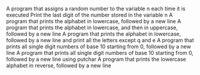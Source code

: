 A program that assigns a random number to the variable n each time it is executed
Print the last digit of the number stored in the variable n
A program that prints the alphabet in lowercase, followed by a new line
A program that prints the alphabet in lowercase, and then in uppercase, followed by a new line
A program that prints the alphabet in lowercase, followed by a new line and print all the letters except q and e
A program that prints all single digit numbers of base 10 starting from 0, followed by a new line
A program that prints all single digit numbers of base 10 starting from 0, followed by a new line using putchar
A program that prints the lowercase alphabet in reverse, followed by a new line
